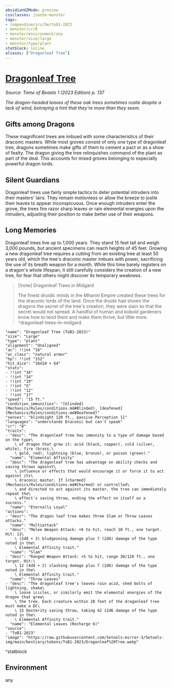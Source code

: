 ```yaml
---
obsidianUIMode: preview
cssclasses: json5e-monster
tags:
- compendium/src/5e/tob1-2023
- monster/cr/8
- monster/environment/any
- monster/size/large
- monster/type/plant
statblock: inline
aliases: ["Dragonleaf Tree"]
---
```

# [Dragonleaf Tree](Mechanics\bestiary\plant/dragonleaf-tree-tob1-2023.md)
*Source: Tome of Beasts 1 (2023 Edition) p. 137*  

*The dragon-headed leaves of these oak trees sometimes rustle despite a lack of wind, betraying a hint that they're more than they seem.*

## Gifts among Dragons

These magnificent trees are imbued with some characteristics of their draconic masters. While most groves consist of only one type of dragonleaf tree, dragons sometimes make gifts of them to cement a pact or as a show of fealty. The dragon giving the tree relinquishes command of the plant as part of the deal. This accounts for mixed groves belonging to especially powerful dragon lords.

## Silent Guardians

Dragonleaf trees use fairly simple tactics to deter potential intruders into their masters' lairs. They remain motionless or allow the breeze to jostle their leaves to appear inconspicuous. Once enough intruders enter the grove, the trees fire razor sharp leaves or rain elemental energies upon the intruders, adjusting their position to make better use of their weapons.

## Long Memories

Dragonleaf trees live up to 1,000 years. They stand 15 feet tall and weigh 3,000 pounds, but ancient specimens can reach heights of 45 feet. Growing a new dragonleaf tree requires a cutting from an existing tree at least 50 years old, which the tree's draconic master imbues with power, sacrificing the use of its breath weapon for a month. While this time barely registers on a dragon's whole lifespan, it still carefully considers the creation of a new tree, for fear that others might discover its temporary weakness.

> [!note] Dragonleaf Trees in Midgard
> 
> The finest druidic minds in the Mharoti Empire created these trees for the draconic lords of the land. Once the druids had shown the dragons the secret of the tree's creation, they were slain so that the secret would not spread. A handful of human and kobold gardeners know how to tend them and make them thrive, but little more.
^dragonleaf-trees-in-midgard

```statblock
"name": "Dragonleaf Tree (ToB1-2023)"
"size": "Large"
"type": "plant"
"alignment": "Unaligned"
"ac": !!int "16"
"ac_class": "natural armor"
"hp": !!int "152"
"hit_dice": "16d10 + 64"
"stats":
- !!int "16"
- !!int "14"
- !!int "19"
- !!int "5"
- !!int "12"
- !!int "17"
"speed": "15 ft."
"condition_immunities": "[blinded](Mechanics/Rules/conditions.md#Blinded), [deafened](Mechanics/Rules/conditions.md#Deafened)"
"senses": "blindsight 120 ft., passive Perception 11"
"languages": "understands Draconic but can't speak"
"cr": "8"
"traits":
- "desc": "The dragonleaf tree has immunity to a type of damage based on the type\
    \ of dragon that grew it: acid (black, copper), cold (silver, white), fire (brass,\
    \ gold, red), lightning (blue, bronze), or poison (green)."
  "name": "Elemental Affinity"
- "desc": "The dragonleaf tree has advantage on ability checks and saving throws against\
    \ influence or effects that would encourage it or force it to act against its\
    \ draconic master. If [charmed](Mechanics/Rules/conditions.md#Charmed) or controlled\
    \ and directed to act against its master, the tree can immediately repeat the\
    \ effect's saving throw, ending the effect on itself on a success."
  "name": "Eternally Loyal"
"actions":
- "desc": "The dragon leaf tree makes three Slam or Throw Leaves attacks."
  "name": "Multiattack"
- "desc": "Melee Weapon Attack: +6 to hit, reach 10 ft., one target. Hit: 12\
    \ (2d8 + 3) bludgeoning damage plus 7 (2d6) damage of the type noted in the\
    \ Elemental Affinity trait."
  "name": "Slam"
- "desc": "Ranged Weapon Attack: +5 to hit, range 30/120 ft., one target. Hit:\
    \ 12 (4d4 + 2) slashing damage plus 7 (2d6) damage of the type noted in the\
    \ Elemental Affinity trait."
  "name": "Throw Leaves"
- "desc": "The dragonleaf tree's leaves rain acid, shed bolts of lightning, shake\
    \ loose icicles, or similarly emit the elemental energies of the dragon that grew\
    \ the tree. Each creature within 20 feet of the dragonleaf tree must make a DC\
    \ 15 Dexterity saving throw, taking 42 12d6 damage of the type noted in the\
    \ Elemental Affinity trait."
  "name": "Elemental Leaves (Recharge 6)"
"source":
- "ToB1-2023"
"image": "https://raw.githubusercontent.com/5etools-mirror-3/5etools-img/main/bestiary/tokens/ToB1-2023/Dragonleaf%20Tree.webp"
```
^statblock

## Environment

any